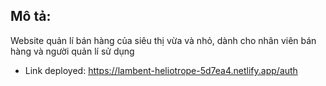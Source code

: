 ## Mô tả:
Website quản lí bán hàng của siêu thị vừa và nhỏ, dành cho nhân viên bán hàng và người quản lí sử dụng

- Link deployed: https://lambent-heliotrope-5d7ea4.netlify.app/auth

